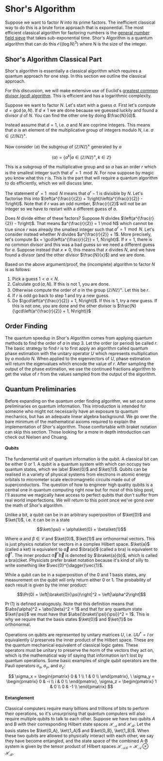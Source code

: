 # Shor's Algorithm
<meta property="og:image" content="https://images.heb.com/is/image/HEBGrocery/000466634"/>

Suppose we want to factor $N$ into its prime 
factors. The inefficient classical way to do this
is a brute force approach that is exponential.
The most efficient classical algorithm for factoring
numbers is the [general number field sieve](https://en.wikipedia.org/wiki/General_number_field_sieve) that
takes sub-exponential time. Shor's Algorithm is a quantum algorithm that
can do this $\mathcal{O}\left(\left(\log N\right)^3\right)$ where 
N is the size of the integer.

## Shor's Algorithm Classical Part
Shor's algorithm is essentially a classical algorithm which 
requires a quantum approach for one step. In this section
we outline the classical approach.

For this discussion, we will make extensive use of 
Euclid's [greatest common divisor (gcd) algorithm](https://en.wikipedia.org/wiki/Euclidean_algorithm). 
This is efficient and has a logarithmic complexity. 

Suppose we want to factor $N$. Let's start with a guess $a$.
First let's compute $d = \gcd(a,N)$. If $d \neq 1$ we are done
because we guessed luckily and found a divisor $d$ of $N$. 
You can find the other one by doing $\frac{N}{d}$.

Instead assume that $d = 1$, i.e. $a$ and $N$ are coprime
integers. This means that $a$ is an element of the 
multiplicative group of integers modulo $N$, i.e. 
$a\in \left(\mathbb{Z}/N\mathbb{Z}\right)^{\times}$.

Now consider $\langle a \rangle$ the subgroup of $\left(\mathbb{Z}/N\mathbb{Z}\right)^{\times}$ generated by $a$

$$\langle a \rangle = \{a^k | a\in \left(\mathbb{Z}/N\mathbb{Z}\right)^{\times}, k \in \mathbb{Z}\}$$

This is a subgroup of the multiplicative group and so $a$ has an order
$r$ which is the smallest integer such that $a^r = 1 \mod N$.
For now suppose by magic you know what this $r$ is. This is the part that will
require a quantum algorithm to do efficiently, which we will 
discuss later.

The statement $a^r = 1 \mod N$ means that $a^r - 1$ is divisible
by $N$. Let's factorise this into $\left(a^{\frac{r}{2}} + 1\right)\left(a^{\frac{r}{2}} - 1\right)$. Note that if $r$ was
an odd number, $\frac{r}{2}$ will not be an integer so we have to 
restart with a different guess of $a$.

Does $N$ divide 
either of these factors? Suppose $N$ divides $\left(a^{\frac{r}{2}} - 1\right)$. That means $a^{\frac{r}{2}} = 1 \mod N$ which cannot be
true since $r$ was already the smallest integer such that 
$a^r = 1 \mod N$. Let's consider instead whether $N$ divides $a^{\frac{r}{2}} + 1$. More precisely, let's compute
$x = \gcd\left(a^{\frac{r}{2}} + 1, N\right)$. If $x = 1$, there
is no common divisor and this was a bad guess so we need a different 
guess for $a$. Suppose instead that $x \neq 0$, this means that $x$
divides $N$, and we have found a divisor (and the other divisor $\frac{N}{x}$) and we are done. 

Based on the above argument/proof, the (incomplete) algorithm
to factor $N$ is as follows:

1. Pick a guess $1 < a < N$.
2. Calculate $\gcd(a, N)$. If this is not 1, you are done.
3. Otherwise compute the order of $a$ in the group 
    $\left(\mathbb{Z}/N\mathbb{Z}\right)^{\times}$. Let this 
    be $r$. 
4. If $r$ is odd go back to step 1 and try a new guess.
5. Do $\gcd\left(a^{\frac{r}{2}} + 1, N\right)$. If this
    is 1, try a new guess. If this is not one, you are done 
    and the other divisor is $\frac{N}{\gcd\left(a^{\frac{r}{2}} + 1, N\right)}$

## Order Finding

The quantum speedup in Shor's Algorithm comes from applying quantum 
methods to find the order of $a$ in step 3. Let the order (or period) be called $r$. The basic strategy to find $r$ is to 
first apply an algorithm called quantum phase estimation with 
the unitary operator $U$ which represents multiplication by $a$ 
modulo $N$. When applied to the eigenvectors of $U$, phase estimation
will return the eigenvalues which encode the value of $r$. After 
sampling the output of the phase estimation, we use the continued
fractions algorithm to get the value of $r$ from the values sampled
from the output of the algorithm. 

## Quantum Preliminaries
Before expanding on the quantum order finding algorithm, we set out 
some preliminaries on quantum information. This introduction is intended for someone who might not necessarily have an exposure to quantum mechanics, but has an adequate linear algebra background. 
We go over the bare minimum of the mathematical axioms required to
explain the implementation of Shor's algorithm. Those comfortable with
braket notation can skip this section. Those looking for a more in
depth introduction can check out Nielsen and Chuang. 

#### Qubits
The fundamental unit of
quantum information is the qubit. A classical bit can be 
either 0 or 1. A qubit is a quantum system with which can occupy
two quantum states, which we label $\ket{0}$ and $\ket{1}$. Qubits can be realised in a variety of physical systems from electrons in atomic
energy orbitals to micrometer scale electromagnetic circuits made out
of superconductors. The question of how to engineer high quality qubits
is a central one in quantum computing right now but for most of this blog post, I'll assume we magically have access to perfect qubits that don't suffer from real world imperfections. We will return to this point
once we've gone over the math of Shor's algorithm. 

Unlike a bit, a qubit can be in an arbitrary superposition 
of $\ket{0}$ and $\ket{1}$, i.e. it can be in a state 

$$\ket{\psi} = \alpha\ket{0} + \beta\ket{1}$$

Where $\alpha$ and $\beta \in \mathcal{C}$ and $\ket{0}$, $\ket{1}$ are orthonormal vectors. This is just physics
notation for vectors in a complex Hilbert space. $\ket{a}$ (called a ket) is 
equivalent to $\vec{a}$ and $\bra{a}$ (called a bra) is equivalent to $\vec{a}^{\dagger}$. The inner product $\vec{a}^{\dagger} \vec{b}$ is
denoted by $\braket{a}{b}$, which is called a bra(c)ket. Physicists prefer braket notation because 
it's kind of silly to write something like $\vec{0}^{\dagger}\vec{1}$.

While a qubit can be in a superposition of the 0 and 1 basis states,
any measurement on the qubit will only return either 0 or 1. The
probability of each result is given by the inner product:

$$\Pr(0) = \left|\braket{0}{\psi}\right|^2 = \left|\alpha^2\right|$$

$\Pr(1)$ is defined analogously. Note that this definition means
that $\abs{\alpha}^2 + \abs{\beta}^2 = 1$ and that for any quantum
state $\ket{\psi}$ we must have that $\abs{\braket{\psi}{\psi}}^2 = 1$.
This is why we require that the basis states $\ket{0}$ and $\ket{1}$ 
be orthonormal. 

Operations on qubits are represented by unitary matrices $U$, i.e. $UU^{\dagger} = I$ or equivalently $U$ preserves the 
inner product of the Hilbert space. These
are the quantum mechanical equivalent of classical logic gates. These
operators must be unitary to preserve the norm of the vectors they 
act on, which is the mathematical way of saying that information 
isn't lost by quantum operations. Some basic examples of single qubit
operators are the Pauli operators $\sigma_x$, $\sigma_y$, and $\sigma_z$: 

$$
    \sigma_x = 
    \begin{pmatrix}
    0 & 1 \\
    1 & 0 \\
    \end{pmatrix}, \ 
    \sigma_y = 
    \begin{pmatrix}
    0 & -i \\
    i & 0 \\
    \end{pmatrix},
    \sigma_z = 
    \begin{pmatrix}
    1 & 0 \\
    0 & -1 \\
    \end{pmatrix}
$$

#### Entanglement 

Classical computers require many billions and trillions of bits to
perform their operations, so it's unsurprising that quantum computers
will also require multiple qubits to talk to each other. Suppose we
have two qubits $A$ and $B$ with their corresponding Hilbert state spaces 
$\mathcal{H_A}$ and $\mathcal{H_B}$. Let the basis states be
$\ket{0_A}, \ket{1_A}$ and $\ket{0_B}, \ket{1_B}$. When these two qubits
are allowed to physically interact with each other, we say they have 
become entangled, and the state space of the combined A-B system
is given by the tensor product of Hilbert spaces 
$\mathcal{H_{AB}} = \mathcal{H_A} \otimes \mathcal{H_B}$.

